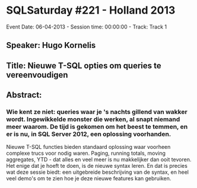 # SQLSaturday #221 - Holland 2013
Event Date: 06-04-2013 - Session time: 00:00:00 - Track: Track 1
## Speaker: Hugo Kornelis
## Title: Nieuwe T-SQL opties om queries te vereenvoudigen
## Abstract:
### Wie kent ze niet: queries waar je 's nachts gillend van wakker wordt. Ingewikkelde monster die werken, al snapt niemand meer waarom. De tijd is gekomen om het beest te temmen, en er is nu, in SQL Server 2012, een oplossing voorhanden.
Nieuwe T-SQL functies bieden standaard oplossing waar voorheen complexe trucs voor nodig waren. Paging, running totals, moving aggregates, YTD - dat alles en veel meer is nu makkelijker dan ooit tevoren. Het enige dat je hoeft te doen, is de nieuwe syntax leren.
En dat is precies wat deze sessie biedt: een uitgebreide beschrijving van de syntax, en heel veel demo's om te zien hoe je deze nieuwe features kan gebruiken.
